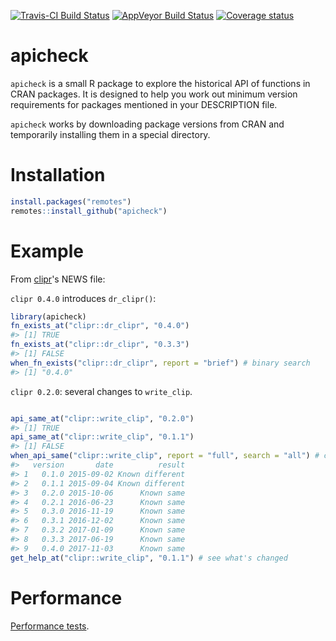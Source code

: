 
<!-- README.md is generated from README.Rmd. Please edit that file -->
[![Travis-CI Build Status](https://travis-ci.org/hughjonesd/apicheck.svg?branch=master)](https://travis-ci.org/hughjonesd/apicheck) [![AppVeyor Build Status](https://ci.appveyor.com/api/projects/status/github/hughjonesd/apicheck?branch=master&svg=true)](https://ci.appveyor.com/project/hughjonesd/apicheck) [![Coverage status](https://codecov.io/gh/hughjonesd/apicheck/branch/master/graph/badge.svg)](https://codecov.io/github/hughjonesd/apicheck?branch=master)

apicheck
========

`apicheck` is a small R package to explore the historical API of functions in CRAN packages. It is designed to help you work out minimum version requirements for packages mentioned in your DESCRIPTION file.

`apicheck` works by downloading package versions from CRAN and temporarily installing them in a special directory.

Installation
============

``` r
install.packages("remotes") 
remotes::install_github("apicheck")
```

Example
=======

From [clipr](https://github.com/mdlincoln/clipr/)'s NEWS file:

`clipr 0.4.0` introduces `dr_clipr()`:

``` r
library(apicheck)
fn_exists_at("clipr::dr_clipr", "0.4.0")
#> [1] TRUE
fn_exists_at("clipr::dr_clipr", "0.3.3")
#> [1] FALSE
when_fn_exists("clipr::dr_clipr", report = "brief") # binary search
#> [1] "0.4.0"
```

`clipr 0.2.0`: several changes to `write_clip`.

``` r

api_same_at("clipr::write_clip", "0.2.0")
#> [1] TRUE
api_same_at("clipr::write_clip", "0.1.1")
#> [1] FALSE
when_api_same("clipr::write_clip", report = "full", search = "all") # check all versions
#>   version       date          result
#> 1   0.1.0 2015-09-02 Known different
#> 2   0.1.1 2015-09-04 Known different
#> 3   0.2.0 2015-10-06      Known same
#> 4   0.2.1 2016-06-23      Known same
#> 5   0.3.0 2016-11-19      Known same
#> 6   0.3.1 2016-12-02      Known same
#> 7   0.3.2 2017-01-09      Known same
#> 8   0.3.3 2017-06-19      Known same
#> 9   0.4.0 2017-11-03      Known same
get_help_at("clipr::write_clip", "0.1.1") # see what's changed
```

Performance
===========

[Performance tests](https://hughjonesd.github.io/apicheck/performance2.html).

